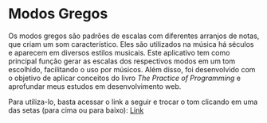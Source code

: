 ﻿# Modos Gregos

Os modos gregos são padrões de escalas com diferentes arranjos de notas, que criam um som característico. Eles são utilizados na música há séculos e aparecem em diversos estilos musicais. Este aplicativo tem como principal função gerar as escalas dos respectivos modos em um tom escolhido, facilitando o uso por músicos. Além disso, foi desenvolvido com o objetivo de aplicar conceitos do livro *The Practice of Programming* e aprofundar meus estudos em desenvolvimento web.

Para utiliza-lo, basta acessar o link a seguir e trocar o tom clicando em uma das setas (para cima ou para baixo): [Link](https://marcusgabriel2021.github.io/ModosGregos/)
